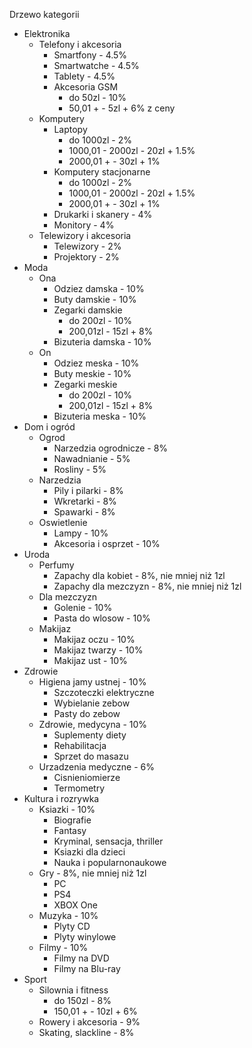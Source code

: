 Drzewo kategorii

* Elektronika
    * Telefony i akcesoria
        * Smartfony - 4.5%
        * Smartwatche - 4.5%
        * Tablety - 4.5%
        * Akcesoria GSM 
            * do 50zl - 10%
            * 50,01 + - 5zl + 6% z ceny
    * Komputery
        * Laptopy 
            * do 1000zl - 2%
            * 1000,01 - 2000zl - 20zl + 1.5%
            * 2000,01 + - 30zl + 1%
        * Komputery stacjonarne
            * do 1000zl - 2%
            * 1000,01 - 2000zl - 20zl + 1.5%
            * 2000,01 + - 30zl + 1%
        * Drukarki i skanery - 4%
        * Monitory - 4%
    * Telewizory i akcesoria
        * Telewizory - 2%
        * Projektory - 2%
* Moda
    * Ona
        * Odziez damska - 10%
        * Buty damskie - 10%
        * Zegarki damskie
            * do 200zl - 10%
            * 200,01zl - 15zl + 8%
        * Bizuteria damska - 10%
    * On
        * Odziez meska - 10%
        * Buty meskie - 10%
        * Zegarki meskie
            * do 200zl - 10%
            * 200,01zl - 15zl + 8%
        * Bizuteria meska - 10%
* Dom i ogród
    * Ogrod
        * Narzedzia ogrodnicze - 8%
        * Nawadnianie - 5%
        * Rosliny - 5%
    * Narzedzia
        * Pily i pilarki - 8%
        * Wkretarki - 8%
        * Spawarki - 8%
    * Oswietlenie
        * Lampy - 10%
        * Akcesoria i osprzet - 10%
* Uroda
    * Perfumy
        * Zapachy dla kobiet - 8%, nie mniej niż 1zl
        * Zapachy dla mezczyzn - 8%, nie mniej niż 1zl
    * Dla mezczyzn
        * Golenie - 10%
        * Pasta do wlosow - 10%
    * Makijaz
        * Makijaz oczu - 10%
        * Makijaz twarzy - 10%
        * Makijaz ust - 10%
* Zdrowie
    * Higiena jamy ustnej - 10%
        * Szczoteczki elektryczne
        * Wybielanie zebow
        * Pasty do zebow
    * Zdrowie, medycyna - 10%
        * Suplementy diety
        * Rehabilitacja
        * Sprzet do masazu
    * Urzadzenia medyczne - 6%
        * Cisnieniomierze
        * Termometry
* Kultura i rozrywka
    * Ksiazki - 10%
        * Biografie
        * Fantasy
        * Kryminal, sensacja, thriller
        * Ksiazki dla dzieci
        * Nauka i popularnonaukowe
    * Gry - 8%, nie mniej niż 1zl
        * PC
        * PS4
        * XBOX One
    * Muzyka - 10%
        * Plyty CD
        * Plyty winylowe
    * Filmy - 10%
        * Filmy na DVD
        * Filmy na Blu-ray
* Sport
    * Silownia i fitness
        * do 150zl - 8%
        * 150,01 + - 10zl + 6%
    * Rowery i akcesoria - 9%
    * Skating, slackline - 8%
